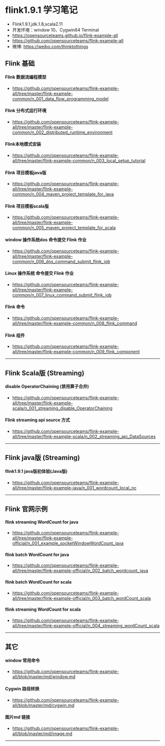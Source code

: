 # flink1.9.1 学习笔记
- Flink1.9.1,jdk.1.8,scala2.11
- 开发环境：window 10、Cygwin64 Terminal
- https://opensourceteams.github.io/flink-example-all
- https://github.com/opensourceteams/flink-example-all
- 微博: https://weibo.com/thinktothings

## Flink 基础
#### Flink 数据流编程模型
- https://github.com/opensourceteams/flink-example-all/tree/master/flink-example-common/n_001_data_flow_programming_model

#### Flink 分布式运行环境
- https://github.com/opensourceteams/flink-example-all/tree/master/flink-example-common/n_002_distributed_runtime_environment


#### Flink本地模式安装
- https://github.com/opensourceteams/flink-example-all/tree/master/flink-example-common/n_003_local_setup_tutorial

#### Flink 项目模板java版
- https://github.com/opensourceteams/flink-example-all/tree/master/flink-example-common/n_004_maven_project_template_for_java

#### Flink 项目模板scala版
- https://github.com/opensourceteams/flink-example-all/tree/master/flink-example-common/n_005_maven_project_template_for_scala

#### window 操作系统dos 命令提交 Flink 作业
- https://github.com/opensourceteams/flink-example-all/tree/master/flink-example-common/n_006_dos_command_submit_flink_job

#### Linux 操作系统 命令提交 Flink 作业
- https://github.com/opensourceteams/flink-example-all/tree/master/flink-example-common/n_007_linux_command_submit_flink_job

#### Flink 命令
- https://github.com/opensourceteams/flink-example-all/tree/master/flink-example-common/n_008_flink_command

#### Flink 组件
- https://github.com/opensourceteams/flink-example-all/tree/master/flink-example-common/n_009_flink_component

----------------------------------------------------------------------------------------------------------
## Flink  Scala版 (Streaming)
#### disable OperatorChaining (禁用算子合并)
- https://github.com/opensourceteams/flink-example-all/tree/master/flink-example-scala/n_001_streaming_disable_OperatorChaining

#### Flink streaming api source 方式
- https://github.com/opensourceteams/flink-example-all/tree/master/flink-example-scala/n_002_streaming_api_DataSources




----------------------------------------------------------------------------------------------------------
## Flink java版  (Streaming)
#### flink1.9.1 java版初体验(Java版)
- https://github.com/opensourceteams/flink-example-all/tree/master/flink-example-java/n_001_wordcount_local_nc


----------------------------------------------------------------------------------------------------------
## Flink 官网示例
#### flink streaming WordCount for java
- https://github.com/opensourceteams/flink-example-all/tree/master/flink-example-official/n_001_example_socketWindowWordCount_java

#### flink batch WordCount for java
- https://github.com/opensourceteams/flink-example-all/tree/master/flink-example-official/n_002_batch_wordcount_java

#### flink batch WordCount for scala
- https://github.com/opensourceteams/flink-example-all/tree/master/flink-example-official/n_003_batch_wordCount_scala

#### flink streaming WordCount for scala
- https://github.com/opensourceteams/flink-example-all/tree/master/flink-example-official/n_004_streaming_wordCount_scala



----------------------------------------------------------------------------------------------------------
## 其它
#### window 常用命令
- https://github.com/opensourceteams/flink-example-all/blob/master/md/window.md

#### Cygwin 路径转换
- https://github.com/opensourceteams/flink-example-all/blob/master/md/cygwin.md

#### 图片md 链接
- https://github.com/opensourceteams/flink-example-all/blob/master/md/image.md
----------------------------------------------------------------------------------------------------------


